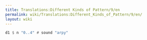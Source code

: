 ```yaml
---
title: Translations:Different Kinds of Pattern/9/en
permalink: wiki/Translations:Different_Kinds_of_Pattern/9/en/
layout: wiki
---
```


``` Haskell
d1 $ n "0..4" # sound "arpy"
```
